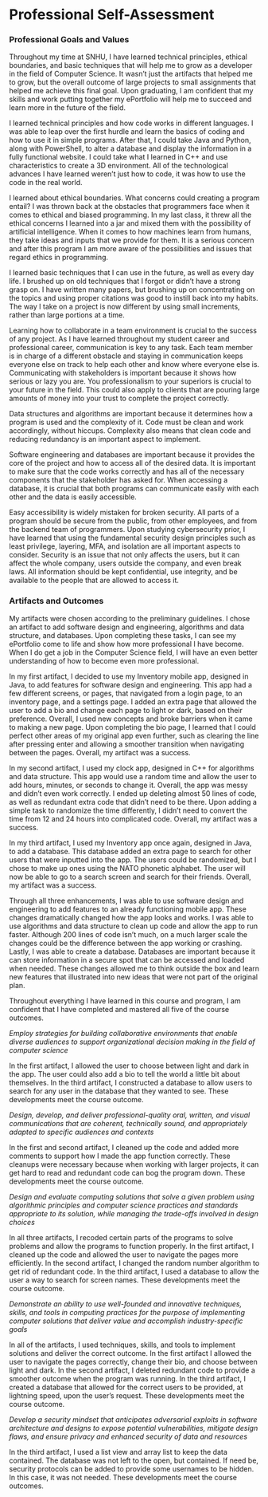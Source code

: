 # **Professional Self-Assessment**

### **Professional Goals and Values**
Throughout my time at SNHU, I have learned technical principles, ethical boundaries, and basic techniques that will help me to grow as a developer in the field of Computer Science. It wasn’t just the artifacts that helped me to grow, but the overall outcome of large projects to small assignments that helped me achieve this final goal. Upon graduating, I am confident that my skills and work putting together my ePortfolio will help me to succeed and learn more in the future of the field.

I learned technical principles and how code works in different languages. I was able to leap over the first hurdle and learn the basics of coding and how to use it in simple programs. After that, I could take Java and Python, along with PowerShell, to alter a database and display the information in a fully functional website. I could take what I learned in C++ and use characteristics to create a 3D environment. All of the technological advances I have learned weren’t just how to code, it was how to use the code in the real world.

I learned about ethical boundaries. What concerns could creating a program entail? I was thrown back at the obstacles that programmers face when it comes to ethical and biased programming. In my last class, it threw all the ethical concerns I learned into a jar and mixed them with the possibility of artificial intelligence. When it comes to how machines learn from humans, they take ideas and inputs that we provide for them. It is a serious concern and after this program I am more aware of the possibilities and issues that regard ethics in programming.

I learned basic techniques that I can use in the future, as well as every day life. I brushed up on old techniques that I forgot or didn’t have a strong grasp on. I have written many papers, but brushing up on concentrating on the topics and using proper citations was good to instill back into my habits. The way I take on a project is now different by using small increments, rather than large portions at a time.

Learning how to collaborate in a team environment is crucial to the success of any project. As I have learned throughout my student career and professional career, communication is key to any task. Each team member is in charge of a different obstacle and staying in communication keeps everyone else on track to help each other and know where everyone else is. Communicating with stakeholders is important because it shows how serious or lazy you are. You professionalism to your superiors is crucial to your future in the field. This could also apply to clients that are pouring large amounts of money into your trust to complete the project correctly. 

Data structures and algorithms are important because it determines how a program is used and the complexity of it. Code must be clean and work accordingly, without hiccups. Complexity also means that clean code and reducing redundancy is an important aspect to implement.

Software engineering and databases are important because it provides the core of the project and how to access all of the desired data. It is important to make sure that the code works correctly and has all of the necessary components that the stakeholder has asked for. When accessing a database, it is crucial that both programs can communicate easily with each other and the data is easily accessible.

Easy accessibility is widely mistaken for broken security. All parts of a program should be secure from the public, from other employees, and from the backend team of programmers. Upon studying cybersecurity prior, I have learned that using the fundamental security design principles such as least privilege, layering, MFA, and isolation are all important aspects to consider. Security is an issue that not only affects the users, but it can affect the whole company, users outside the company, and even break laws. All information should be kept confidential, use integrity, and be available to the people that are allowed to access it.

### **Artifacts and Outcomes**
My artifacts were chosen according to the preliminary guidelines. I chose an artifact to add software design and engineering, algorithms and data structure, and databases. Upon completing these tasks, I can see my ePortfolio come to life and show how more professional I have become. When I do get a job in the Computer Science field, I will have an even better understanding of how to become even more professional.

In my first artifact, I decided to use my Inventory mobile app, designed in Java, to add features for software design and engineering. This app had a few different screens, or pages, that navigated from a login page, to an inventory page, and a settings page. I added an extra page that allowed the user to add a bio and change each page to light or dark, based on their preference. Overall, I used new concepts and broke barriers when it came to making a new page. Upon completing the bio page, I learned that I could perfect other areas of my original app even further, such as clearing the line after pressing enter and allowing a smoother transition when navigating between the pages. Overall, my artifact was a success.

In my second artifact, I used my clock app, designed in C++ for algorithms and data structure. This app would use a random time and allow the user to add hours, minutes, or seconds to change it. Overall, the app was messy and didn’t even work correctly. I ended up deleting almost 50 lines of code, as well as redundant extra code that didn’t need to be there. Upon adding a simple task to randomize the time differently, I didn’t need to convert the time from 12 and 24 hours into complicated code. Overall, my artifact was a success.

In my third artifact, I used my Inventory app once again, designed in Java, to add a database. This database added an extra page to search for other users that were inputted into the app. The users could be randomized, but I chose to make up ones using the NATO phonetic alphabet. The user will now be able to go to a search screen and search for their friends. Overall, my artifact was a success.

Through all three enhancements, I was able to use software design and engineering to add features to an already functioning mobile app. These changes dramatically changed how the app looks and works. I was able to use algorithms and data structure to clean up code and allow the app to run faster. Although 200 lines of code isn’t much, on a much larger scale the changes could be the difference between the app working or crashing. Lastly, I was able to create a database. Databases are important because it can store information in a secure spot that can be accessed and loaded when needed. These changes allowed me to think outside the box and learn new features that illustrated into new ideas that were not part of the original plan.

Throughout everything I have learned in this course and program, I am confident that I have completed and mastered all five of the course outcomes.

*Employ strategies for building collaborative environments that enable diverse audiences to support organizational decision making in the field of computer science*

In the first artifact, I allowed the user to choose between light and dark in the app. The user could also add a bio to tell the world a little bit about themselves. In the third artifact, I constructed a database to allow users to search for any user in the database that they wanted to see. These developments meet the course outcome.

*Design, develop, and deliver professional-quality oral, written, and visual communications that are coherent, technically sound, and appropriately adapted to specific audiences and contexts*

In the first and second artifact, I cleaned up the code and added more comments to support how I made the app function correctly. These cleanups were necessary because when working with larger projects, it can get hard to read and redundant code can bog the program down. These developments meet the course outcome.

*Design and evaluate computing solutions that solve a given problem using algorithmic principles and computer science practices and standards appropriate to its solution, while managing the trade-offs involved in design choices*

In all three artifacts, I recoded certain parts of the programs to solve problems and allow the programs to function properly. In the first artifact, I cleaned up the code and allowed the user to navigate the pages more efficiently. In the second artifact, I changed the random number algorithm to get rid of redundant code. In the third artifact, I used a database to allow the user a way to search for screen names. These developments meet the course outcome.

*Demonstrate an ability to use well-founded and innovative techniques, skills, and tools in computing practices for the purpose of implementing computer solutions that deliver value and accomplish industry-specific goals*

In all of the artifacts, I used techniques, skills, and tools to implement solutions and deliver the correct outcome. In the first artifact I allowed the user to navigate the pages correctly, change their bio, and choose between light and dark. In the second artifact, I deleted redundant code to provide a smoother outcome when the program was running. In the third artifact, I created a database that allowed for the correct users to be provided, at lightning speed, upon the user’s request. These developments meet the course outcome. 

*Develop a security mindset that anticipates adversarial exploits in software architecture and designs to expose potential vulnerabilities, mitigate design flaws, and ensure privacy and enhanced security of data and resources*

In the third artifact, I used a list view and array list to keep the data contained. The database was not left to the open, but contained. If need be, security protocols can be added to provide some usernames to be hidden. In this case, it was not needed. These developments meet the course outcomes.
